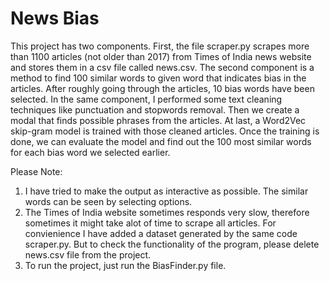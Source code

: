 # News Bias

This project has two components. First, the file scraper.py scrapes more than 1100 articles (not older than 2017) from Times of India news website and stores them in a csv file called news.csv. The second component is a method to find 100 similar words to given word that indicates bias in the articles. After roughly going through the articles, 10 bias words have been selected. In the same component, I performed some text cleaning techniques like punctuation and stopwords removal. Then we create a modal that finds possible phrases from the articles. At last, a Word2Vec skip-gram model is trained with those cleaned articles. Once the training is done, we can evaluate the model and find out the 100 most similar words for each bias word we selected earlier.

Please Note:
1. I have tried to make the output as interactive as possible. The similar words can be seen by selecting options.
2. The Times of India website sometimes responds very slow, therefore sometimes it might take alot of time to scrape all articles. For convienience I have added a dataset generated by the same code scraper.py. But to check the functionality of the program, please delete news.csv file from the project.
3. To run the project, just run the BiasFinder.py file.

